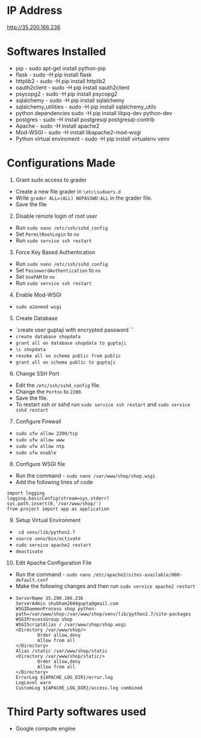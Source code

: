 # IP Address
 http://35.200.166.236

# Softwares Installed
- pip - sudo apt-get install python-pip
- flask - sudo -H pip install flask
- httplib2 - sudo -H pip install httplib2
- oauth2client - sudo -H pip install oauth2client
- psycopg2 - sudo -H pip install psycopg2
- sqlalchemy - sudo -H pip install sqlalchemy
- sqlalchemy_utilities - sudo -H pip install sqlalchemy_utils
- python dependencies sudo -H pip install libpq-dev python-dev
- postgres - sudo -H install postgresql postgresql-contrib
- Apache - sudo -H install apache2
- Mod-WSGI - sudo -H install libapache2-mod-wsgi
- Python virtual enviroment - sudo -H pip install virtualenv venv

# Configurations Made
1. Grant sudo access to grader
  * Create a new file grader in `\etc\sudoers.d`
  *  Write `grader ALL=(ALL) NOPASSWD:ALL` in the grader file.
  * Save the file
2. Disable remote login of root user
  * Run `sudo nano /etc/ssh/sshd_config`
  * Set `PermitRootLogin` to `no`
  * Run `sudo service ssh restart`
3. Force Key Based Authentication
  * Run `sudo nano /etc/ssh/sshd_config`
  * Set `PassowordAuthentication` to `no`
  * Set `UsePAM` to `no`
  * Run `sudo service ssh restart`
4. Enable Mod-WSGI
  * `sudo a2enmod wsgi`
5. Create Database
  * `create user guptaji with encrypted password <password>``
  * `create database shopdata`
  * `grant all on database shopdata to guptaji`
  * `\c shopdata`
  * `revoke all on schema public from public`
  * `grant all on schema public to guptaji`
6. Change SSH Port
  * Edit the `/etc/ssh/sshd_config` file.
  * Change the `Portno` to `2200`.
  * Save the file.
  * To restart ssh or sshd run `sudo service ssh restart` and `sudo service sshd restart`
7. Configure Firewall
  * `sudo ufw allow 2200/tcp`
  * `sudo ufw allow www`
  * `sudo ufw allow ntp`
  *  `sudo ufw enable`
8. Configure WSGI file
  * Run the command - `sudo nano /var/www/shop/shop.wsgi`
  * Add the following lines of code
  ~~~
  import logging
  logging.basicConfig(stream=sys.stderr)
  sys.path.insert(0,'/var/www/shop/')  
  from project import app as application
  ~~~
9. Setup Virtual Environment
  * ` cd venv/lib/python2.7`
  * `source venv/bin/activate`
  * `sudo service apache2 restart`
  * `deactivate`
10. Edit Apache Configuration File
  * Run the command - `sudo nano /etc/apache2/sites-available/000-default.conf`
  * Make the following changes and then run `sudo service apache2 restart`
  * ~~~
    ServerName 35.200.166.236
    ServerAdmin shubham2604gupta@gmail.com
    WSGIDaemonProcess shop python-path=/var/www/shop:/var/www/shop/venv/lib/python2.7/site-packages
    WSGIProcessGroup shop
    WSGIScriptAlias / /var/www/shop/shop.wsgi  
    <Directory /var/www/shop/>
            Order allow,deny
            Allow from all
    </Directory>
    Alias /static /var/www/shop/static
    <Directory /var/www/shop/static/>
            Order allow,deny
            Allow from all
    </Directory>
    ErrorLog ${APACHE_LOG_DIR}/error.log
    LogLevel warn
    CustomLog ${APACHE_LOG_DIR}/access.log combined
    ~~~
    
# Third Party softwares used
- Google compute engine
